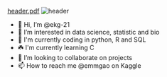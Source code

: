 [header.pdf](https://github.com/ekg-21/markdown-portfolio/files/5992891/header.pdf)
![header](https://user-images.githubusercontent.com/79131935/108149432-f3eca400-7126-11eb-8379-857f6d6a7667.png)
- 👋 Hi, I’m @ekg-21
- 👀 I’m interested in data science, statistic and bio
- 🌱 I'm currently coding in python, R and SQL
- ☘️ I'm currently learning C
- 💞️ I’m looking to collaborate on projects
- 📫 How to reach me @emmgao on Kaggle

<!---
ekg-21/ekg-21 is a ✨ special ✨ repository because its `README.md` (this file) appears on your GitHub profile.
You can click the Preview link to take a look at your changes.
--->
